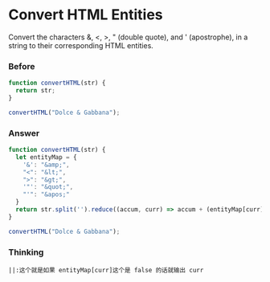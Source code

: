 # Convert HTML Entities
Convert the characters &, <, >, " (double quote), and ' (apostrophe), in a string to their corresponding HTML entities.

### Before
```Javascript
function convertHTML(str) {
  return str;
}

convertHTML("Dolce & Gabbana");
```
### Answer
```Javascript
function convertHTML(str) {
  let entityMap = {
    '&': "&amp;",
    "<": "&lt;",
    ">": "&gt;",
    '"': "&quot;",
    "'": "&apos;"
  }
  return str.split('').reduce((accum, curr) => accum + (entityMap[curr] || curr), "")
}

convertHTML("Dolce & Gabbana");
```
### Thinking
```
||:这个就是如果 entityMap[curr]这个是 false 的话就输出 curr
```
